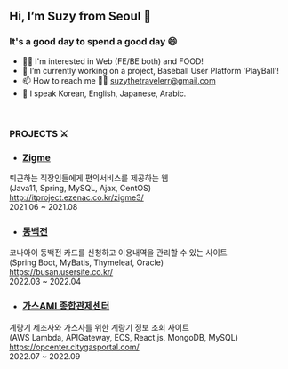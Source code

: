 ## Hi, I’m Suzy from Seoul 👋

### It's a good day to spend a good day 😄
- 👷‍♀️ I'm interested in Web (FE/BE both) and FOOD!
- 🌱 I’m currently working on a project, Baseball User Platform 'PlayBall'!
- 📫 How to reach me 💁‍♀️ suzythetravelerr@gmail.com
- 👀 I speak Korean, English, Japanese, Arabic.

<br/>

### PROJECTS ⚔️
- ### <a href="https://github.com/nscoo/Zigme">Zigme</a>
퇴근하는 직장인들에게 편의서비스를 제공하는 웹 <br/>
(Java11, Spring, MySQL, Ajax, CentOS)<br/>
http://itproject.ezenac.co.kr/zigme3/ <br/>
2021.06 ~ 2021.08

- ### <a href="https://busan.usersite.co.kr/">동백전</a>
코나아이 동백전 카드를 신청하고 이용내역을 관리할 수 있는 사이트<br/>
(Spring Boot, MyBatis, Thymeleaf, Oracle)<br/>
https://busan.usersite.co.kr/ <br/>
2022.03 ~ 2022.04

- ### <a href="https://opcenter.citygasportal.com/">가스AMI 종합관제센터</a>
계량기 제조사와 가스사를 위한 계량기 정보 조회 사이트<br/>
(AWS Lambda, APIGateway, ECS, React.js, MongoDB, MySQL)<br/>
https://opcenter.citygasportal.com/ <br/>
2022.07 ~ 2022.09
